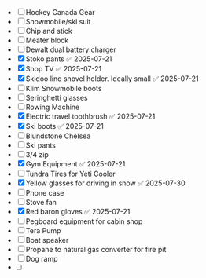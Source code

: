 - [ ] Hockey Canada Gear
- [ ] Snowmobile/ski suit
- [ ] Chip and stick
- [ ] Meater block
- [ ] Dewalt dual battery charger
- [x] Stoko pants ✅ 2025-07-21
- [x] Shop TV ✅ 2025-07-21
- [x] Skidoo linq shovel holder. Ideally small ✅ 2025-07-21
- [ ] Klim Snowmobile boots
- [ ] Seringhetti glasses
- [ ] Rowing Machine
- [x] Electric travel toothbrush ✅ 2025-07-21
- [x] Ski boots ✅ 2025-07-21
- [ ] Blundstone Chelsea
- [ ] Ski pants
- [ ] 3/4 zip
- [x] Gym Equipment ✅ 2025-07-21
- [ ] Tundra Tires for Yeti Cooler
- [x] Yellow glasses for driving in snow ✅ 2025-07-30
- [ ] Phone case
- [ ] Stove fan
- [x] Red baron gloves ✅ 2025-07-21
- [ ] Pegboard equipment for cabin shop
- [ ] Tera Pump
- [ ] Boat speaker
- [ ] Propane to natural gas converter for fire pit
- [ ] Dog ramp
- [ ] 